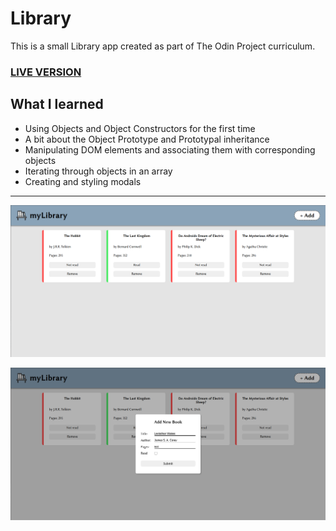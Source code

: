 # Library

This is a small Library app created as part of The Odin Project curriculum.

### <a href="https://dimitrije108.github.io/library/">LIVE VERSION</a>

## What I learned

* Using Objects and Object Constructors for the first time
* A bit about the Object Prototype and Prototypal inheritance
* Manipulating DOM elements and associating them with corresponding objects
* Iterating through objects in an array
* Creating and styling modals

---------------------------------------------------------------------------------------------------------------

![preview screenshot](screenshots/preview.png)

![modal preview screenshot](screenshots/modalPreview.png)